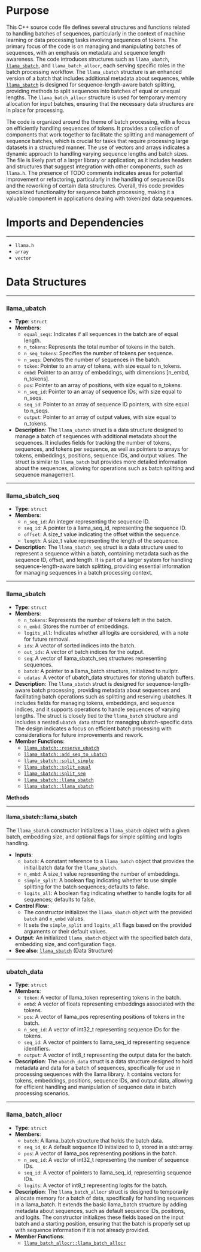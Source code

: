# Purpose
This C++ source code file defines several structures and functions related to handling batches of sequences, particularly in the context of machine learning or data processing tasks involving sequences of tokens. The primary focus of the code is on managing and manipulating batches of sequences, with an emphasis on metadata and sequence length awareness. The code introduces structures such as `llama_ubatch`, [`llama_sbatch`](#llama_sbatchllama_sbatch), and `llama_batch_allocr`, each serving specific roles in the batch processing workflow. The `llama_ubatch` structure is an enhanced version of a batch that includes additional metadata about sequences, while [`llama_sbatch`](#llama_sbatchllama_sbatch) is designed for sequence-length-aware batch splitting, providing methods to split sequences into batches of equal or unequal lengths. The `llama_batch_allocr` structure is used for temporary memory allocation for input batches, ensuring that the necessary data structures are in place for processing.

The code is organized around the theme of batch processing, with a focus on efficiently handling sequences of tokens. It provides a collection of components that work together to facilitate the splitting and management of sequence batches, which is crucial for tasks that require processing large datasets in a structured manner. The use of vectors and arrays indicates a dynamic approach to handling varying sequence lengths and batch sizes. The file is likely part of a larger library or application, as it includes headers and structures that suggest integration with other components, such as `llama.h`. The presence of TODO comments indicates areas for potential improvement or refactoring, particularly in the handling of sequence IDs and the reworking of certain data structures. Overall, this code provides specialized functionality for sequence batch processing, making it a valuable component in applications dealing with tokenized data sequences.
# Imports and Dependencies

---
- `llama.h`
- `array`
- `vector`


# Data Structures

---
### llama\_ubatch<!-- {{#data_structure:llama_ubatch}} -->
- **Type**: `struct`
- **Members**:
    - `equal_seqs`: Indicates if all sequences in the batch are of equal length.
    - `n_tokens`: Represents the total number of tokens in the batch.
    - `n_seq_tokens`: Specifies the number of tokens per sequence.
    - `n_seqs`: Denotes the number of sequences in the batch.
    - `token`: Pointer to an array of tokens, with size equal to n_tokens.
    - `embd`: Pointer to an array of embeddings, with dimensions [n_embd, n_tokens].
    - `pos`: Pointer to an array of positions, with size equal to n_tokens.
    - `n_seq_id`: Pointer to an array of sequence IDs, with size equal to n_seqs.
    - `seq_id`: Pointer to an array of sequence ID pointers, with size equal to n_seqs.
    - `output`: Pointer to an array of output values, with size equal to n_tokens.
- **Description**: The `llama_ubatch` struct is a data structure designed to manage a batch of sequences with additional metadata about the sequences. It includes fields for tracking the number of tokens, sequences, and tokens per sequence, as well as pointers to arrays for tokens, embeddings, positions, sequence IDs, and output values. The struct is similar to `llama_batch` but provides more detailed information about the sequences, allowing for operations such as batch splitting and sequence management.


---
### llama\_sbatch\_seq<!-- {{#data_structure:llama_sbatch_seq}} -->
- **Type**: `struct`
- **Members**:
    - `n_seq_id`: An integer representing the sequence ID.
    - `seq_id`: A pointer to a llama_seq_id, representing the sequence ID.
    - `offset`: A size_t value indicating the offset within the sequence.
    - `length`: A size_t value representing the length of the sequence.
- **Description**: The `llama_sbatch_seq` struct is a data structure used to represent a sequence within a batch, containing metadata such as the sequence ID, offset, and length. It is part of a larger system for handling sequence-length-aware batch splitting, providing essential information for managing sequences in a batch processing context.


---
### llama\_sbatch<!-- {{#data_structure:llama_sbatch}} -->
- **Type**: `struct`
- **Members**:
    - `n_tokens`: Represents the number of tokens left in the batch.
    - `n_embd`: Stores the number of embeddings.
    - `logits_all`: Indicates whether all logits are considered, with a note for future removal.
    - `ids`: A vector of sorted indices into the batch.
    - `out_ids`: A vector of batch indices for the output.
    - `seq`: A vector of llama_sbatch_seq structures representing sequences.
    - `batch`: A pointer to a llama_batch structure, initialized to nullptr.
    - `udatas`: A vector of ubatch_data structures for storing ubatch buffers.
- **Description**: The `llama_sbatch` struct is designed for sequence-length-aware batch processing, providing metadata about sequences and facilitating batch operations such as splitting and reserving ubatches. It includes fields for managing tokens, embeddings, and sequence indices, and it supports operations to handle sequences of varying lengths. The struct is closely tied to the `llama_batch` structure and includes a nested `ubatch_data` struct for managing ubatch-specific data. The design indicates a focus on efficient batch processing with considerations for future improvements and rework.
- **Member Functions**:
    - [`llama_sbatch::reserve_ubatch`](llama-batch.cpp.driver.md#llama_sbatchreserve_ubatch)
    - [`llama_sbatch::add_seq_to_ubatch`](llama-batch.cpp.driver.md#llama_sbatchadd_seq_to_ubatch)
    - [`llama_sbatch::split_simple`](llama-batch.cpp.driver.md#llama_sbatchsplit_simple)
    - [`llama_sbatch::split_equal`](llama-batch.cpp.driver.md#llama_sbatchsplit_equal)
    - [`llama_sbatch::split_seq`](llama-batch.cpp.driver.md#llama_sbatchsplit_seq)
    - [`llama_sbatch::llama_sbatch`](llama-batch.cpp.driver.md#llama_sbatchllama_sbatch)
    - [`llama_sbatch::llama_sbatch`](#llama_sbatchllama_sbatch)

**Methods**

---
#### llama\_sbatch::llama\_sbatch<!-- {{#callable:llama_sbatch::llama_sbatch}} -->
The `llama_sbatch` constructor initializes a `llama_sbatch` object with a given batch, embedding size, and optional flags for simple splitting and logits handling.
- **Inputs**:
    - `batch`: A constant reference to a `llama_batch` object that provides the initial batch data for the `llama_sbatch`.
    - `n_embd`: A size_t value representing the number of embeddings.
    - `simple_split`: A boolean flag indicating whether to use simple splitting for the batch sequences; defaults to false.
    - `logits_all`: A boolean flag indicating whether to handle logits for all sequences; defaults to false.
- **Control Flow**:
    - The constructor initializes the `llama_sbatch` object with the provided `batch` and `n_embd` values.
    - It sets the `simple_split` and `logits_all` flags based on the provided arguments or their default values.
- **Output**: An initialized `llama_sbatch` object with the specified batch data, embedding size, and configuration flags.
- **See also**: [`llama_sbatch`](#llama_sbatch)  (Data Structure)



---
### ubatch\_data<!-- {{#data_structure:llama_sbatch::ubatch_data}} -->
- **Type**: `struct`
- **Members**:
    - `token`: A vector of llama_token representing tokens in the batch.
    - `embd`: A vector of floats representing embeddings associated with the tokens.
    - `pos`: A vector of llama_pos representing positions of tokens in the batch.
    - `n_seq_id`: A vector of int32_t representing sequence IDs for the tokens.
    - `seq_id`: A vector of pointers to llama_seq_id representing sequence identifiers.
    - `output`: A vector of int8_t representing the output data for the batch.
- **Description**: The `ubatch_data` struct is a data structure designed to hold metadata and data for a batch of sequences, specifically for use in processing sequences with the llama library. It contains vectors for tokens, embeddings, positions, sequence IDs, and output data, allowing for efficient handling and manipulation of sequence data in batch processing scenarios.


---
### llama\_batch\_allocr<!-- {{#data_structure:llama_batch_allocr}} -->
- **Type**: `struct`
- **Members**:
    - `batch`: A llama_batch structure that holds the batch data.
    - `seq_id_0`: A default sequence ID initialized to 0, stored in a std::array.
    - `pos`: A vector of llama_pos representing positions in the batch.
    - `n_seq_id`: A vector of int32_t representing the number of sequence IDs.
    - `seq_id`: A vector of pointers to llama_seq_id, representing sequence IDs.
    - `logits`: A vector of int8_t representing logits for the batch.
- **Description**: The `llama_batch_allocr` struct is designed to temporarily allocate memory for a batch of data, specifically for handling sequences in a llama_batch. It extends the basic llama_batch structure by adding metadata about sequences, such as default sequence IDs, positions, and logits. The constructor initializes these fields based on the input batch and a starting position, ensuring that the batch is properly set up with sequence information if it is not already provided.
- **Member Functions**:
    - [`llama_batch_allocr::llama_batch_allocr`](llama-batch.cpp.driver.md#llama_batch_allocrllama_batch_allocr)


